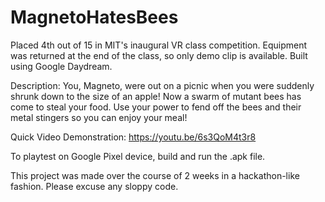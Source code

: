 # MagnetoHatesBees

Placed 4th out of 15 in MIT's inaugural VR class competition. Equipment was returned at the end of the class, so only demo clip is available. Built using Google Daydream.

Description: You, Magneto, were out on a picnic when you were suddenly shrunk down to the size of an apple! Now a swarm of mutant bees has come to steal your food. Use your power to fend off the bees and their metal stingers so you can enjoy your meal!  

Quick Video Demonstration: https://youtu.be/6s3QoM4t3r8

To playtest on Google Pixel device, build and run the .apk file.

This project was made over the course of 2 weeks in a hackathon-like fashion. Please excuse any sloppy code. 
